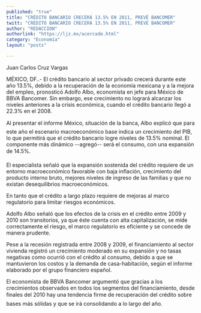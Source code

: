```yaml
---
published: "true"
title: "CRÉDITO BANCARIO CRECERÁ 13.5% EN 2011, PREVÉ BANCOMER"
twitt: "CRÉDITO BANCARIO CRECERÁ 13.5% EN 2011, PREVÉ BANCOMER"
author: "REDACCION"
authorlink: "https://ljz.mx/acercade.html"
category: "Economía"
layout: "posts"

---
```



  Juan Carlos Cruz Vargas 



  MÉXICO, DF..- El crédito bancario al sector privado crecerá durante este año 13.5%, debido a la recuperación de la economía mexicana y a la mejora del empleo, pronosticó Adolfo Albo, economista en jefe para México de BBVA Bancomer. Sin embargo, ese crecimiento no logrará alcanzar los niveles anteriores a la crisis económica, cuando el crédito bancario llegó a 22.3% en el 2008.



  Al presentar el informe México, situación de la banca, Albo explicó que para este año el escenario macroeconómico base indica un crecimiento del PIB, lo que permitirá que el crédito bancario logre niveles de 13.5% nominal. El componente más dinámico --agregó-- será el consumo, con una expansión de 14.5%.



  El especialista señaló que la expansión sostenida del crédito requiere de un entorno macroeconómico favorable con baja inflación, crecimiento del producto interno bruto, mejores niveles de ingreso de las familias y que no existan desequilibrios macroeconómicos.



  En tanto que el crédito a largo plazo requiere de mejoras al marco regulatorio para limitar riesgos económicos.



  Adolfo Albo señaló que los efectos de la crisis en el crédito entre 2009 y 2010 son transitorios, ya que éste cuenta con alta capitalización, se mide correctamente el riesgo, el marco regulatorio es eficiente y se concede de manera prudente.



  Pese a la recesión registrada entre 2008 y 2009, el financiamiento al sector vivienda registró un crecimiento moderado en su expansión y no tasas negativas como ocurrió con el crédito al consumo, debido a que se mantuvieron los costos y la demanda de casa-habitación, según el informe elaborado por el grupo financiero español.



  El economista de BBVA Bancomer argumentó que gracias a los crecimientos observados en todos los segmentos del financiamiento, desde finales del 2010 hay una tendencia firme de recuperación del crédito sobre bases más sólidas y que se irá consolidando a lo largo del año.

